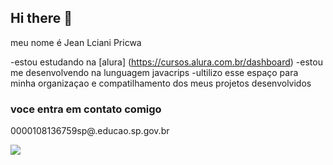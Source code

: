 ## Hi there 👋

meu nome é Jean Lciani Pricwa 

-estou estudando na [alura] (https://cursos.alura.com.br/dashboard)
-estou me desenvolvendo na lunguagem javacrips
-ultilizo esse espaço para minha organizaçao e compatilhamento dos meus projetos desenvolvidos

### voce entra em contato comigo

0000108136759sp@.educao.sp.gov.br



![](https://media1.tenor.com/m/xo_VcKlhZiYAAAAC/vinijr.gif)
